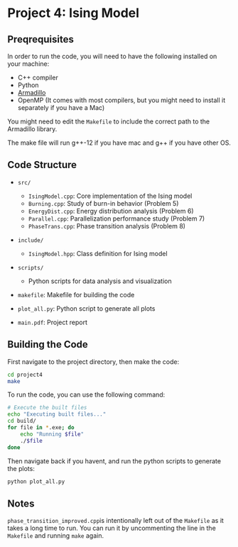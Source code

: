 # Project 4: Ising Model

## Preqrequisites

In order to run the code, you will need to have the following installed on your machine:

- C++ compiler
- Python
- [Armadillo](https://arma.sourceforge.net/)
- OpenMP (It comes with most compilers, but you might need to install it separately if you have a Mac)

You might need to edit the `Makefile` to include the correct path to the Armadillo library.

The make file will run g++-12 if you have mac and g++ if you have other OS.

## Code Structure

- `src/`
  - `IsingModel.cpp`: Core implementation of the Ising model
  - `Burning.cpp`: Study of burn-in behavior (Problem 5)
  - `EnergyDist.cpp`: Energy distribution analysis (Problem 6)
  - `Parallel.cpp`: Parallelization performance study (Problem 7)
  - `PhaseTrans.cpp`: Phase transition analysis (Problem 8)
  
- `include/`
  - `IsingModel.hpp`: Class definition for Ising model

- `scripts/`
  - Python scripts for data analysis and visualization
- `makefile`: Makefile for building the code
- `plot_all.py`: Python script to generate all plots
- `main.pdf`: Project report

## Building the Code

First navigate to the project directory, then make the code:

```bash
cd project4
make
```

To run the code, you can use the following command:

```bash
# Execute the built files
echo "Executing built files..."
cd build/
for file in *.exe; do
    echo "Running $file"
    ./$file
done
```

Then navigate back if you havent, and run the python scripts to generate the plots:

```bash
python plot_all.py
```

## Notes

`phase_transition_improved.cpp`is intentionally left out of the `Makefile` as it takes a long time to run. You can run it by uncommenting the line in the `Makefile` and running `make` again.
